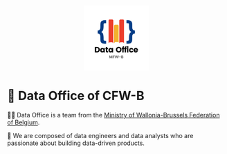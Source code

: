 
<p align="center">
  <img src="https://raw.githubusercontent.com/data-cfwb/.github/main/logo_data_office.png" width="150" title="Data Office Logo">
</p>

# 👋 Data Office of CFW-B

🙋‍♀️ Data Office is a team from the [Ministry of Wallonia-Brussels Federation of Belgium](https://www.federation-wallonie-bruxelles.be/).

🏢 We are composed of data engineers and data analysts who are passionate about building data-driven products.

<!-- 
🌈 Contribution guidelines - how can the community get involved?
👩‍💻 Useful resources - where can the community find your docs? Is there anything else the community should know?
🍿 Fun facts - what does your team eat for breakfast?
🧙 Remember, you can do mighty things with the power of [Markdown](https://docs.github.com/github/writing-on-github/getting-started-with-writing-and-formatting-on-github/basic-writing-and-formatting-syntax) 
-->
